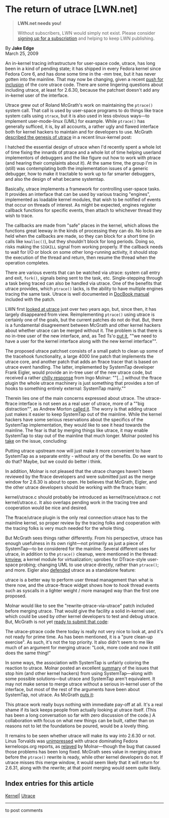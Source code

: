 # The return of utrace [LWN.net]

> **LWN.net needs you!**
> 
> Without subscribers, LWN would simply not exist. Please consider [signing up for a subscription](/Promo/nst-nag2/subscribe) and helping to keep LWN publishing. 

By **Jake Edge**  
March 25, 2009 

An in-kernel tracing infrastructure for user-space code, utrace, has long been in a kind of pending state; it has shipped in every Fedora kernel since Fedora Core 6, and has done some time in the -mm tree, but it has never gotten into the mainline. That may now be changing, given a recent [push for inclusion](http://lwn.net/Articles/324753/) of the core utrace code. There are some lingering questions about including utrace, at least for 2.6.30, because the patchset doesn't add any in-kernel user of the interface. 

Utrace grew out of Roland McGrath's work on maintaining the `ptrace()` system call. That call is used by user-space programs to do things like trace system calls using `strace`, but it is also used in less obvious ways—to implement user-mode-linux (UML) for example. While `ptrace()` has generally sufficed, it is, by all accounts, a rather ugly and flawed interface both for kernel hackers to maintain and for developers to use. McGrath [described the genesis of utrace](/Articles/325247/) in a recent linux-kernel post: 

I hatched the essential design of utrace when I'd recently spent a whole lot of time fixing the innards of ptrace and a whole lot of time helping userland implementors of debuggers and the like figure out how to work with ptrace (and hearing their complaints about it). At the same time, the group I'm in (still) was contemplating both the implementation issues of a generic debugger, how to make it tractable to work up to far smarter debuggers, and also the design of what became systemtap. 

Basically, utrace implements a framework for controlling user-space tasks. It provides an interface that can be used by various tracing "engines", implemented as loadable kernel modules, that wish to be notified of events that occur on threads of interest. As might be expected, engines register callback functions for specific events, then attach to whichever thread they wish to trace. 

The callbacks are made from "safe" places in the kernel, which allows the functions great leeway in the kinds of processing they can do. No locks are held when the callbacks are made, so they can block for a short time (in calls like `kmalloc()`), but they shouldn't block for long periods. Doing so, risks making the `SIGKILL` signal from working properly. If the callback needs to wait for I/O or block on some other long-running activity, it should stop the execution of the thread and return, then resume the thread when the operation completes. 

There are various events that can be watched via utrace: system call entry and exit, `fork()`, signals being sent to the task, etc. Single-stepping through a task being traced can also be handled via utrace. One of the benefits that utrace provides, which `ptrace()` lacks, is the ability to have multiple engines tracing the same task. Utrace is well documented in [DocBook manual](http://people.redhat.com/roland/utrace/DocBook/) included with the patch. 

LWN first [looked at utrace](http://lwn.net/Articles/224772/) just over two years ago, but, since then, it has largely disappeared from view. Reimplementing `ptrace()` using utrace is certainly one of the goals, but the current patches do not do that. But, there is a fundamental disagreement between McGrath and other kernel hackers about whether utrace can be merged without it. The problem is that there is no in-tree user of the new interface, and, as Ted Ts'o [put it](/Articles/325267/), ""we need to have a user for the kernel interface along with the new kernel interface"". 

The proposed utrace patchset consists of a small patch to clean up some of the tracehook functionality, a large 4000 line patch that implements the utrace core, and another patch that adds an ftrace tracer that is based on utrace event handling. The latter, implemented by SystemTap developer Frank Eigler, would provide an in-tree user of the new utrace code, but received a rather [chilly response](/Articles/325259/) from Ingo Molnar: ""[...] without the ftrace plugin the whole utrace machinery is just something that provides a _ton_ of hooks to something entirely external: SystemTap mainly."" 

Therein lies one of the main concerns expressed about utrace. The utrace-ftrace interface is not seen as a real user of utrace, more of a ""big distraction"", as Andrew Morton [called it](/Articles/325268/). The worry is that adding utrace just makes it easier to keep SystemTap out of the mainline. While the kernel hackers have some serious reservations about the specifics of the SystemTap implementation, they would like to see it head towards the mainline. The fear is that by merging things like utrace, it may enable SystemTap to stay out of the mainline that much longer. Molnar posted his [take](/Articles/325294/) on the issue, concluding: 

Putting utrace upstream now will just make it more convenient to have SystemTap as a separate entity - without any of the benefits. Do we want to do that? Maybe, but we could do better i think. 

In addition, Molnar is not pleased that the utrace changes haven't been reviewed by the ftrace developers and were submitted just as the merge window for 2.6.30 is about to open. He believes that McGrath, Eigler, and the other utrace developers should be working with the ftrace team: 

kernel/utrace.c should probably be introduced as kernel/trace/utrace.c not kernel/utrace.c. It also overlaps pending work in the tracing tree and cooperation would be nice and desired. 

The ftrace/utrace plugin is the only real connection utrace has to the mainline kernel, so proper review by the tracing folks and cooperation with the tracing folks is very much needed for the whole thing. 

But McGrath sees things rather differently. From his perspective, utrace has enough usefulness in its own right—not primarily as just a piece of SystemTap—to be considered for the mainline. Several different uses for utrace, in addition to the `ptrace()` cleanup, were mentioned in the thread: [kmview](/Articles/325295/), a kernel module for virtualization; uprobes for DTrace-style user-space probing; changing UML to use utrace directly, rather than `ptrace()`; and more. Eigler also [defended](/Articles/325296/) utrace as a standalone feature: 

utrace is a better way to perform user thread management than what is there now, and the utrace-ftrace widget shows how to *hook* thread events such as syscalls in a lighter weight / more managed way than the first one proposed. 

Molnar would like to see the "rewrite-ptrace-via-utrace" patch included before merging utrace. That would give the facility a solid in-kernel user, which could be used by other kernel developers to test and debug utrace. But, McGrath is not yet [ready to submit that code](/Articles/325297/): 

The utrace-ptrace code there today is really not very nice to look at, and it's not ready for prime time. As has been mentioned, it is a "pure clean-up exercise". As such, it's not the top priority. It also didn't seem to me like much of an argument for merging utrace: "Look, more code and now it still does the same thing!" 

In some ways, the association with SystemTap is unfairly coloring the reaction to utrace. Molnar posted an excellent [summary](/Articles/325298/) of the issues that stop him (and other kernel hackers) from using SystemTap—along with some possible solutions—but utrace and SystemTap aren't equivalent. It may not make sense to merge utrace without a serious in-kernel user of the interface, but most of the rest of the arguments have been about SystemTap, not utrace. As McGrath [puts it](/Articles/325300/): 

This ptrace work really buys nothing with immediate pay-off at all. It's a real shame if its lack keeps people from actually looking at utrace itself. (This has been a long conversation so far with zero discussion of the code.) A collaboration with focus on what new things can be built, rather than on reasons not to let the foundations be poured, would be a lovely thing. 

It remains to be seen whether utrace will make its way into 2.6.30 or not. Linus Torvalds was [unimpressed](/Articles/325302/) with utrace dominating Fedora kerneloops.org reports, as [relayed](/Articles/325309/) by Molnar—though the bug that caused those problems has been long fixed. McGrath sees value in merging utrace before the `ptrace()` rewrite is ready, while other kernel developers do not. If utrace misses this merge window, it would seem likely that it will return for 2.6.31, along with the rewrite; at that point merging would seem quite likely. 

  
Index entries for this article  
---  
[Kernel](/Kernel/Index)| [Utrace](/Kernel/Index#Utrace)  
  


* * *

to post comments 
